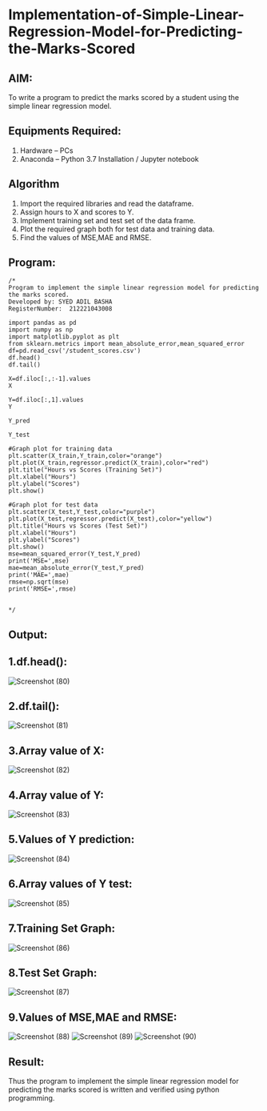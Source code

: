 # Implementation-of-Simple-Linear-Regression-Model-for-Predicting-the-Marks-Scored

## AIM:
To write a program to predict the marks scored by a student using the simple linear regression model.

## Equipments Required:
1. Hardware – PCs
2. Anaconda – Python 3.7 Installation / Jupyter notebook

## Algorithm
1. Import the required libraries and read the dataframe.
2. Assign hours to X and scores to Y.
3. Implement training set and test set of the data frame.
4. Plot the required graph both for test data and training data.
5. Find the values of MSE,MAE and RMSE.

## Program:
```
/*
Program to implement the simple linear regression model for predicting the marks scored.
Developed by: SYED ADIL BASHA
RegisterNumber:  212221043008

import pandas as pd
import numpy as np
import matplotlib.pyplot as plt
from sklearn.metrics import mean_absolute_error,mean_squared_error
df=pd.read_csv('/student_scores.csv')
df.head()
df.tail()

X=df.iloc[:,:-1].values
X

Y=df.iloc[:,1].values
Y

Y_pred

Y_test

#Graph plot for training data
plt.scatter(X_train,Y_train,color="orange")
plt.plot(X_train,regressor.predict(X_train),color="red")
plt.title("Hours vs Scores (Training Set)")
plt.xlabel("Hours")
plt.ylabel("Scores")
plt.show()

#Graph plot for test data
plt.scatter(X_test,Y_test,color="purple")
plt.plot(X_test,regressor.predict(X_test),color="yellow")
plt.title("Hours vs Scores (Test Set)")
plt.xlabel("Hours")
plt.ylabel("Scores")
plt.show()
mse=mean_squared_error(Y_test,Y_pred)
print('MSE=',mse)
mae=mean_absolute_error(Y_test,Y_pred)
print('MAE=',mae)
rmse=np.sqrt(mse)
print('RMSE=',rmse)


*/
```

## Output:
## 1.df.head():
![Screenshot (80)](https://github.com/SYEDADILBASHA1/Implementation-of-Simple-Linear-Regression-Model-for-Predicting-the-Marks-Scored/assets/134796157/66639be4-684b-4fe8-836f-5343fdbc5644)

## 2.df.tail():
![Screenshot (81)](https://github.com/SYEDADILBASHA1/Implementation-of-Simple-Linear-Regression-Model-for-Predicting-the-Marks-Scored/assets/134796157/8c92c05c-5a6a-4057-bf64-b700ef0689a9)

## 3.Array value of X:
![Screenshot (82)](https://github.com/SYEDADILBASHA1/Implementation-of-Simple-Linear-Regression-Model-for-Predicting-the-Marks-Scored/assets/134796157/1e4b25ac-1a7a-4814-8330-91660dcec5f0)

## 4.Array value of Y:
![Screenshot (83)](https://github.com/SYEDADILBASHA1/Implementation-of-Simple-Linear-Regression-Model-for-Predicting-the-Marks-Scored/assets/134796157/37ff425f-7836-482e-8057-b0f547a673db)

## 5.Values of Y prediction:
![Screenshot (84)](https://github.com/SYEDADILBASHA1/Implementation-of-Simple-Linear-Regression-Model-for-Predicting-the-Marks-Scored/assets/134796157/20ad45a6-cea2-47f7-b8eb-09ad826b79fd)

## 6.Array values of Y test:
![Screenshot (85)](https://github.com/SYEDADILBASHA1/Implementation-of-Simple-Linear-Regression-Model-for-Predicting-the-Marks-Scored/assets/134796157/903624d7-f181-4486-857b-7e6ce2c0adab)

## 7.Training Set Graph:
![Screenshot (86)](https://github.com/SYEDADILBASHA1/Implementation-of-Simple-Linear-Regression-Model-for-Predicting-the-Marks-Scored/assets/134796157/d18a9d87-1b32-4213-8c2c-9361437a962a)

## 8.Test Set Graph:
![Screenshot (87)](https://github.com/SYEDADILBASHA1/Implementation-of-Simple-Linear-Regression-Model-for-Predicting-the-Marks-Scored/assets/134796157/178a0cd7-1a15-4235-857f-5d4f190cc41c)

## 9.Values of MSE,MAE and RMSE:
![Screenshot (88)](https://github.com/SYEDADILBASHA1/Implementation-of-Simple-Linear-Regression-Model-for-Predicting-the-Marks-Scored/assets/134796157/aa93d408-cffb-4017-8fe6-838640b08aff)
![Screenshot (89)](https://github.com/SYEDADILBASHA1/Implementation-of-Simple-Linear-Regression-Model-for-Predicting-the-Marks-Scored/assets/134796157/2f7a57e0-5ae8-4daa-ac37-5315cbb210af)
![Screenshot (90)](https://github.com/SYEDADILBASHA1/Implementation-of-Simple-Linear-Regression-Model-for-Predicting-the-Marks-Scored/assets/134796157/265dfb5b-deea-4160-ba4e-72e122b5b642)



## Result:
Thus the program to implement the simple linear regression model for predicting the marks scored is written and verified using python programming.

